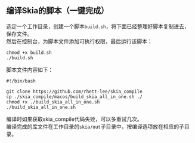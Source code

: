## 编译Skia的脚本（一键完成）
选定一个工作目录，创建一个脚本`build.sh`，将下面已经整理好脚本复制进去，保存文件。    
然后在控制台，为脚本文件添加可执行权限，最后运行该脚本： 
```
chmod +x build.sh
./build.sh
```

脚本文件内容如下：    
```
#!/bin/bash

git clone https://github.com/rhett-lee/skia_compile
cp ./skia_compile/macos/build_skia_all_in_one.sh ./
chmod +x ./build_skia_all_in_one.sh
./build_skia_all_in_one.sh

```
编译时如果获取skia_compile代码失败，可以多重试几次。    
编译完成的库文件在工作目录的`skia/out`子目录中，按编译选项放在相应的子目录。  
